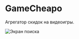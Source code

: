 # GameCheapo

Агрегатор скидок на видеоигры.

![Экран поиска](https://github.comAbdrakhmanovT/GameCheapo/blob/master/image.jpg?raw=true)
